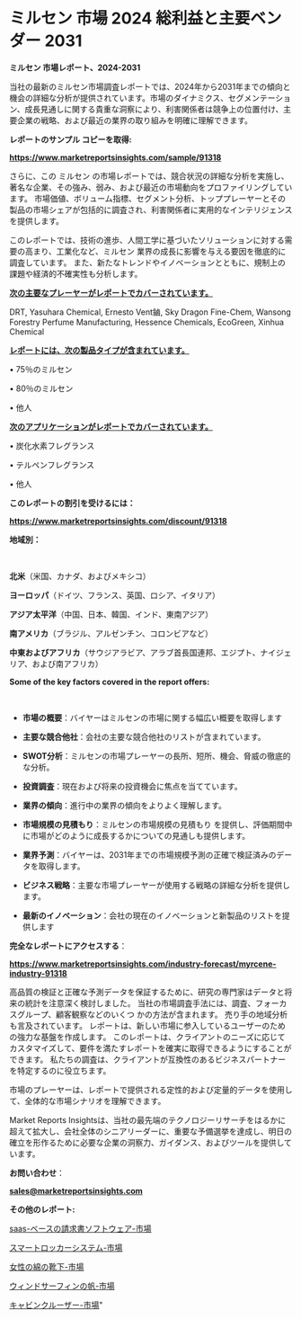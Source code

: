 # ミルセン 市場 2024 総利益と主要ベンダー 2031

<strong>ミルセン 市場レポート、2024-2031</strong>

当社の最新のミルセン市場調査レポートでは、2024年から2031年までの傾向と機会の詳細な分析が提供されています。市場のダイナミクス、セグメンテーション、成長見通しに関する貴重な洞察により、利害関係者は競争上の位置付け、主要企業の戦略、および最近の業界の取り組みを明確に理解できます。



<strong>レポートのサンプル コピーを取得:</strong> <a href=https://www.marketreportsinsights.com/sample/91318>

<strong><u>https://www.marketreportsinsights.com/sample/91318</u></strong></a>

さらに、この ミルセン の市場レポートでは、競合状況の詳細な分析を実施し、著名な企業、その強み、弱み、および最近の市場動向をプロファイリングしています。 市場価値、ボリューム指標、セグメント分析、トッププレーヤーとその製品の市場シェアが包括的に調査され、利害関係者に実用的なインテリジェンスを提供します。

このレポートでは、技術の進歩、人間工学に基づいたソリューションに対する需要の高まり、工業化など、ミルセン 業界の成長に影響を与える要因を徹底的に調査しています。 また、新たなトレンドやイノベーションとともに、規制上の課題や経済的不確実性も分析します。



<strong><u>次の主要なプレーヤーがレポートでカバーされています。</u></strong>

DRT, Yasuhara Chemical, Ernesto Vent鏀, Sky Dragon Fine-Chem, Wansong Forestry Perfume Manufacturing, Hessence Chemicals, EcoGreen, Xinhua Chemical



<strong><u><b>レポートには、次の製品タイプが含まれています。</b></u></strong>

• 75％のミルセン

• 80％のミルセン

• 他人



<strong><u><b>次のアプリケーションがレポートでカバーされています。</b></u></strong>

• 炭化水素フレグランス

• テルペンフレグランス

• 他人



<strong><b>このレポートの割引を受けるには：</b></strong>

<a href=https://www.marketreportsinsights.com/discount/91318>

<strong><u>https://www.marketreportsinsights.com/discount/91318</u></strong></a>



<strong>地域別：</strong>

<strong> </strong>



<strong>北米</strong>（米国、カナダ、およびメキシコ）



<strong>ヨーロッパ</strong>（ドイツ、フランス、英国、ロシア、イタリア）



<strong>アジア太平洋</strong>（中国、日本、韓国、インド、東南アジア）



<strong>南アメリカ</strong>（ブラジル、アルゼンチン、コロンビアなど）



<strong>中東およびアフリカ</strong>（サウジアラビア、アラブ首長国連邦、エジプト、ナイジェリア、および南アフリカ）



<strong>Some of the key factors covered in the report offers:</strong>

<strong> </strong>
<ul>
  <li>

<strong>市場の概要</strong>：バイヤーはミルセンの市場に関する幅広い概要を取得します</li>
  <li>

<strong>主要な競合他社</strong>：会社の主要な競合他社のリストが含まれています。</li>
  <li>

<strong>SWOT分析</strong>：ミルセンの市場プレーヤーの長所、短所、機会、脅威の徹底的な分析。</li>
  <li>

<strong>投資調査</strong>：現在および将来の投資機会に焦点を当てています。</li>
  <li>

<strong>業界の傾向</strong>：進行中の業界の傾向をよりよく理解します。</li>
  <li>

<strong>市場規模の見積もり</strong>：ミルセンの市場規模の見積もり を提供し、評価期間中に市場がどのように成長するかについての見通しも提供します。</li>
  <li>

<strong>業界予測</strong>：バイヤーは、2031年までの市場規模予測の正確で検証済みのデータを取得します。</li>
  <li>

<strong>ビジネス戦略</strong>：主要な市場プレーヤーが使用する戦略の詳細な分析を提供します。</li>
  <li>

<strong>最新のイノベーション</strong>：会社の現在のイノベーションと新製品のリストを提供します</li>
</ul>


<strong>完全なレポートにアクセスする</strong>：

<a href=https://www.marketreportsinsights.com/industry-forecast/myrcene-industry-91318>

<strong><u>https://www.marketreportsinsights.com/industry-forecast/myrcene-industry-91318</u></strong></a>

高品質の検証と正確な予測データを保証するために、研究の専門家はデータと将来の統計を注意深く検討しました。 当社の市場調査手法には、調査、フォーカスグループ、顧客観察などのいくつ かの方法が含まれます。 売り手の地域分析も言及されています。 レポートは、新しい市場に参入しているユーザーのための強力な基盤を作成します。 このレポートは、クライアントのニーズに応じてカスタマイズして、要件を満たすレポートを確実に取得できるようにすることができます。 私たちの調査は、クライアントが互換性のあるビジネスパートナーを特定するのに役立ちます。

市場のプレーヤーは、レポートで提供される定性的および定量的データを使用して、全体的な市場シナリオを理解できます。

Market Reports Insightsは、当社の最先端のテクノロジーリサーチをはるかに超えて拡大し、会社全体のシニアリーダーに、重要な予備選挙を達成し、明日の確立を形作るために必要な企業の洞察力、ガイダンス、およびツールを提供しています。



<strong><b>お問い合わせ</b></strong>：

<a href=mailto:sales@marketreportsinsights.com>

<strong><u>sales@marketreportsinsights.com</u></strong></a>



<strong>その他のレポート:</strong>

<a href=https://www.linkedin.com/pulse/saas-ベースの請求書ソフトウェア-市場-2030-年までの需要に焦点を当てた-gvwjf/>saas-ベースの請求書ソフトウェア-市場</a>

<a href=https://www.linkedin.com/pulse/スマートロッカーシステム-市場-2023-推進要因と成長機会-2030-vtvqf/>スマートロッカーシステム-市場</a>

<a href=https://www.linkedin.com/pulse/女性の綿の靴下-市場-2023-最新の-cagr-および成長分析-2030-qftff/>女性の綿の靴下-市場</a>

<a href=https://www.linkedin.com/pulse/ウィンドサーフィンの帆-市場-2023-swot-分析と最新イノベーション-2030-pr-news-hub-r2smf/>ウィンドサーフィンの帆-市場</a>

<a href=https://www.linkedin.com/pulse/キャビンクルーザー-市場-2023-総利益と主要ベンダー-2030-data-dive-discoveries-24-analysis-qnmyf/>キャビンクルーザー-市場</a>"
